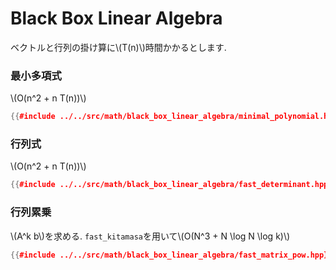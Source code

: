 # Black Box Linear Algebra


ベクトルと行列の掛け算に\\(T(n)\\)時間かかるとします.

### 最小多項式

\\(O(n^2 + n T(n))\\)

```cpp
{{#include ../../src/math/black_box_linear_algebra/minimal_polynomial.hpp}}
```

### 行列式

\\(O(n^2 + n T(n))\\)

```cpp
{{#include ../../src/math/black_box_linear_algebra/fast_determinant.hpp}}
```

### 行列累乗

\\(A^k b\\)を求める. `fast_kitamasa`を用いて\\(O(N^3 + N \log N \log k)\\)

```cpp
{{#include ../../src/math/black_box_linear_algebra/fast_matrix_pow.hpp}}
```
